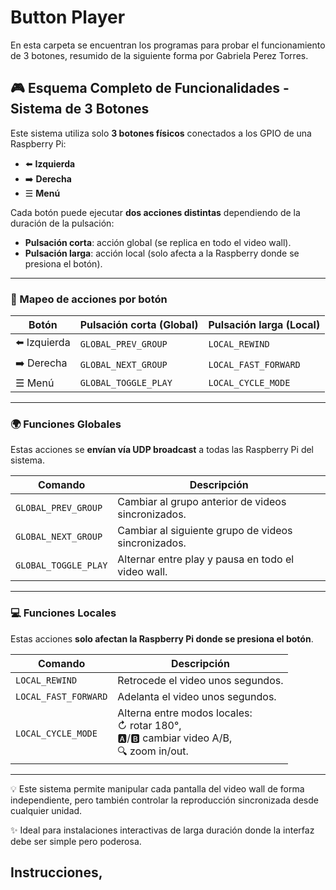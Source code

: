 # Button Player

En esta carpeta se encuentran los programas para probar el funcionamiento de 3 botones, resumido de la siguiente forma por Gabriela Perez Torres.

## 🎮 Esquema Completo de Funcionalidades - Sistema de 3 Botones

Este sistema utiliza solo **3 botones físicos** conectados a los GPIO de una Raspberry Pi:

- ⬅️ **Izquierda**
- ➡️ **Derecha**
- ☰ **Menú**

Cada botón puede ejecutar **dos acciones distintas** dependiendo de la duración de la pulsación:
- **Pulsación corta**: acción global (se replica en todo el video wall).
- **Pulsación larga**: acción local (solo afecta a la Raspberry donde se presiona el botón).

---

### 🧭 Mapeo de acciones por botón

| Botón       | Pulsación corta (Global)   | Pulsación larga (Local)     |
|-------------|-----------------------------|-------------------------------|
| ⬅️ Izquierda | `GLOBAL_PREV_GROUP`         | `LOCAL_REWIND`                |
| ➡️ Derecha   | `GLOBAL_NEXT_GROUP`         | `LOCAL_FAST_FORWARD`          |
| ☰ Menú       | `GLOBAL_TOGGLE_PLAY`        | `LOCAL_CYCLE_MODE`            |

---

### 🌍 Funciones Globales

Estas acciones se **envían vía UDP broadcast** a todas las Raspberry Pi del sistema.

| Comando             | Descripción                                              |
|---------------------|----------------------------------------------------------|
| `GLOBAL_PREV_GROUP` | Cambiar al grupo anterior de videos sincronizados.       |
| `GLOBAL_NEXT_GROUP` | Cambiar al siguiente grupo de videos sincronizados.      |
| `GLOBAL_TOGGLE_PLAY`| Alternar entre play y pausa en todo el video wall.       |

---

### 💻 Funciones Locales

Estas acciones **solo afectan la Raspberry Pi donde se presiona el botón**.

| Comando               | Descripción                                                 |
|-----------------------|-------------------------------------------------------------|
| `LOCAL_REWIND`        | Retrocede el video unos segundos.                           |
| `LOCAL_FAST_FORWARD`  | Adelanta el video unos segundos.                            |
| `LOCAL_CYCLE_MODE`    | Alterna entre modos locales:<br>↻ rotar 180°,<br>🅰/🅱 cambiar video A/B,<br>🔍 zoom in/out. |

---

💡 Este sistema permite manipular cada pantalla del video wall de forma independiente, pero también controlar la reproducción sincronizada desde cualquier unidad.

✨ Ideal para instalaciones interactivas de larga duración donde la interfaz debe ser simple pero poderosa.

## Instrucciones, 